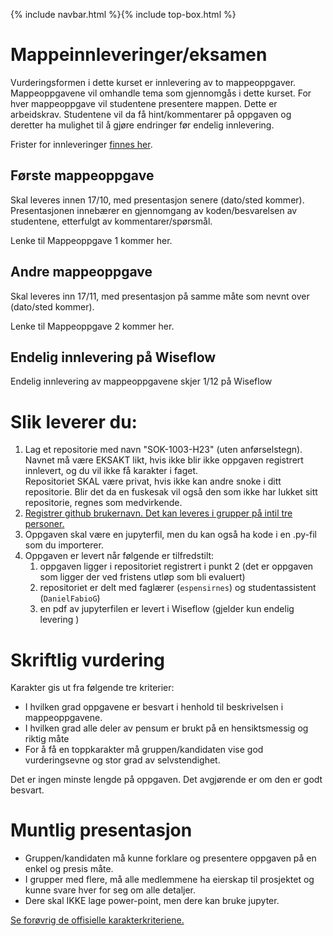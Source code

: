 {% include navbar.html %}{% include top-box.html %}

# Mappeinnleveringer/eksamen
Vurderingsformen i dette kurset er innlevering av to mappeoppgaver. Mappeoppgavene vil omhandle tema som gjennomgås i dette kurset. For hver mappeoppgave vil studentene presentere mappen. Dette er arbeidskrav. Studentene vil da få hint/kommentarer på oppgaven og deretter ha mulighet til å gjøre endringer før endelig innlevering. 

Frister for innleveringer [finnes her](https://uit-sok-1003-h23.github.io/frister.html).

## Første mappeoppgave 
Skal leveres innen 17/10, med presentasjon senere (dato/sted kommer). Presentasjonen innebærer en gjennomgang av koden/besvarelsen av studentene, etterfulgt av kommentarer/spørsmål.  

Lenke til Mappeoppgave 1 kommer her.


## Andre mappeoppgave 
Skal leveres inn 17/11, med presentasjon på samme måte som nevnt over (dato/sted kommer).  

Lenke til Mappeoppgave 2 kommer her.

## Endelig innlevering på Wiseflow
Endelig innlevering av mappeoppgavene skjer 1/12 på Wiseflow

# Slik leverer du:
1. Lag et repositorie med navn  "SOK-1003-H23" (uten anførselstegn). Navnet må være EKSAKT likt, hvis ikke blir ikke oppgaven registrert innlevert, og du vil ikke få karakter i faget. <br> Repositoriet SKAL være privat, hvis ikke kan andre snoke i ditt repositorie. Blir det da en fuskesak vil også den som ikke har lukket sitt repositorie, regnes som medvirkende.<br>  
2. [Registrer github brukernavn. Det kan leveres i grupper på intil tre personer. ](https://docs.google.com/forms/d/e/1FAIpQLSd8nLKEYmY6auenPYH-aKWOtBaJmmADK6fKoG8bf4GxZqgTeQ/viewform)<br> 
3. Oppgaven skal være en jupyterfil, men du kan også ha kode i en .py-fil som du importerer.<br> 
4. Oppgaven er levert når følgende er tilfredstilt:
    1. oppgaven ligger i repositoriet registrert i punkt 2 (det er oppgaven som ligger der ved fristens utløp som bli evaluert)
    2. repositoriet er delt med faglærer (`espensirnes`) og studentassistent (`DanielFabioG`)
    3. en pdf av jupyterfilen er levert i Wiseflow (gjelder kun endelig levering )


# Skriftlig vurdering
Karakter gis ut fra følgende tre kriterier: 
* I hvilken grad oppgavene er besvart i henhold til beskrivelsen i mappeoppgavene. 
* I hvilken grad alle deler av pensum er brukt på en hensiktsmessig og riktig måte 
* For å få en toppkarakter må gruppen/kandidaten vise god vurderingsevne og stor grad av selvstendighet. 

Det er ingen minste lengde på oppgaven. Det avgjørende er om den er godt besvart. 

# Muntlig presentasjon
* Gruppen/kandidaten må kunne forklare og presentere oppgaven på en enkel og presis måte. 
* I grupper med flere, må alle medlemmene ha eierskap til prosjektet og kunne svare hver for seg om alle detaljer. 
* Dere skal IKKE lage power-point, men dere kan bruke jupyter. 


[Se forøvrig de offisielle karakterkriteriene.](https://www.uhr.no/_f/p1/i47fd1bbe-ab38-4e5f-bdf2-58bcf015a5ef/vurderingskriterier_bacheloroppgaven_060814_korrigert.pdf) 
